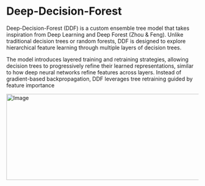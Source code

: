 # Deep-Decision-Forest
Deep-Decision-Forest (DDF) is a custom ensemble tree model that takes inspiration from Deep Learning and Deep Forest (Zhou & Feng). Unlike traditional decision trees or random forests, DDF is designed to explore hierarchical feature learning through multiple layers of decision trees.

The model introduces layered training and retraining strategies, allowing decision trees to progressively refine their learned representations, similar to how deep neural networks refine features across layers. Instead of gradient-based backpropagation, DDF leverages tree retraining guided by feature importance


<img width="732" height="226" alt="Image" src="https://github.com/user-attachments/assets/ad66b71b-f4de-42b7-a2b5-036d1fce21c1" />
